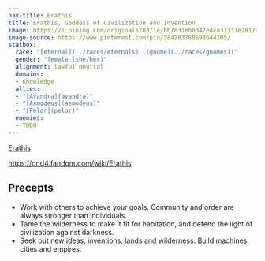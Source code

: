 ```yaml
---
nav-title: Erathis
title: Erathis, Goddess of Civilization and Invention
image: https://i.pinimg.com/originals/83/1e/bb/831ebbd47e4ca31137e281796c352857.jpg
image-source: https://www.pinterest.com/pin/384283780693644105/
statbox:
  race: "[eternal](../races/eternals) ([gnome](../races/gnomes))"
  gender: "female (she/her)"
  alignment: lawful neutral
  domains:
  - Knowledge
  allies:
  - "[Avandra](avandra)"
  - "[Asmodeus](asmodeus)"
  - "[Pelor](pelor)"
  enemies:
  - TODO
---
```


[Erathis](https://dungeonsdragons.fandom.com/wiki/Erathis)

https://dnd4.fandom.com/wiki/Erathis

## Precepts

* Work with others to achieve your goals. Community and order are always stronger than individuals.
* Tame the wilderness to make it fit for habitation, and defend the light of civilization against darkness.
* Seek out new ideas, inventions, lands and wilderness. Build machines, cities and empires.
